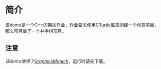 # 简介
该demo是一个C++的期末作业，作业要求使用[CTurtle](https://github.com/walkerje/C-Turtle)库来创建一个创意项目，那么项目做了一个井字棋项目。
## 注意
*该demo使用了[GraphicsMagick](http://www.graphicsmagick.org/download.html)*，运行时请先下载。
